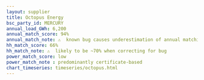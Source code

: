 ```yaml
---
layout: supplier
title: Octopus Energy
bsc_party_id: MERCURY
annual_load_GWh: 6,200
annual_match_score: 94%
annual_match_note: ⚠️  known bug causes underestimation of annual matching
hh_match_score: 66%
hh_match_note: ⚠️  likely to be ~70% when correcting for bug
power_match_score: low
power_match_note : predominantly certificate-based
chart_timeseries: timeseries/octopus.html
---
```

